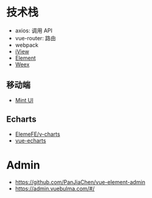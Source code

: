 



# 技术栈
- axios: 调用 API
- vue-router: 路由
- webpack
- [iView](https://www.iviewui.com/)
- [Element](http://element-cn.eleme.io/#/zh-CN)
- [Weex](https://github.com/apache/incubator-weex)


## 移动端
- [Mint UI](http://mint-ui.github.io/#!/zh-cn)


## Echarts
- [ElemeFE/v-charts](https://github.com/ElemeFE/v-charts)
- [vue-echarts](https://github.com/Justineo/vue-echarts)









# Admin
- https://github.com/PanJiaChen/vue-element-admin
- https://admin.vuebulma.com/#/
